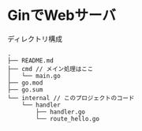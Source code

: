 # GinでWebサーバ
ディレクトリ構成
```
.
├── README.md
├── cmd // メイン処理はここ
│   └── main.go
├── go.mod
├── go.sum
└── internal // このプロジェクトのコード
    └── handler
        ├── handler.go
        └── route_hello.go
```

